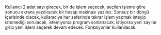 Kullanıcı 2 adet sayı girecek, bir de işlem seçecek, seçilen işleme göre sonucu ekrana yazdıracak bir hesap makinası yazınız. Sonsuz bir döngü içerisinde olacak, kullanıcıya her seferinde tekrar işlem yapmak isteyip istemediği sorulacak, istemiyorsa program sonlanacak, istiyorsa yeni sayılar girip yeni işlem seçerek devam edecek. Fonksiyonlar kullanılacak.